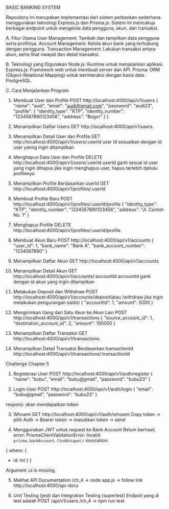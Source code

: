 BASIC BANKING SYSTEM

Repository ini merupakan implementasi dari sistem perbankan sederhana menggunakan teknologi Express.js dan Prisma.js. Sistem ini mencakup berbagai endpoint untuk mengelola data pengguna, akun, dan transaksi.

A. Fitur Utama
User Management: Tambah dan tampilkan data pengguna serta profilnya.
Account Management: Kelola akun bank yang terhubung dengan pengguna.
Transaction Management: Lakukan transaksi antara akun, serta lihat riwayat dan detail transaksi.

B. Teknologi yang Digunakan
Node.js: Runtime untuk menjalankan aplikasi.
Express.js: Framework web untuk membuat server dan API.
Prisma: ORM (Object-Relational Mapping) untuk berinteraksi dengan basis data PostgreSQL.

C. Cara Menjalankan Program
1. Membuat User dan Profile
POST http://localhost:4000/api/v1/users
{
    "name": "audi",
    "email": "audi@gmail.com",
    "password": "audi23",
    "profile": {
        "identity_type": "KTP",
        "identity_number": "1234567890123456",
        "address": "Bogor"
    }
}

2. Menampilkan Daftar Users
GET http://localhost:4000/api/v1/users

3. Menampilkan Detail User dan Profile
GET http://localhost:4000/api/v1/users/:userId
user Id sesuaikan dengan id user yanng ingin ditampilkan

4. Menghapus Data User dan Profile
DELETE http://localhost:4000/api/v1/users/:userId 
userId ganti sesuai id user yang ingin dihapus
jika ingin menghapus user, hapus terlebih dahulu profilenya

5. Menampilkan Profile Berdasarkan userId
GET http://localhost:4000/api/v1/profiles/:userId

6. Membuat Profile Baru
POST http://localhost:4000/api/v1/profiles/:userId/profile
{
    "identity_type": "KTP",
    "identity_number": "1234567890123456",
    "address": "Jl. Contoh No. 1"
}

7. Menghapus Profile
DELETE http://localhost:4000/api/v1/profiles/:userId/profile

8. Membuat Akun Baru
POST http://localhost:4000/api/v1/accounts
{
    "user_id": 1,
    "bank_name": "Bank A",
    "bank_account_number": "1234567890"
}

9. Menampilkan Daftar Akun
GET http://localhost:4000/api/v1/accounts

10. Menampilkan Detail Akun
GET http://localhost:4000/api/v1/accounts/:accountId
accountId ganti dengan id akun yang ingin ditampilkan

11. Melakukan Deposit dan WIthdraw
POST http://localhost:4000/api/v1/accounts/deposit(atau /withdraw jika ingin melakukan pengurangan saldo)
{
    "accountId": 1,
    "amount": 5000
}

12. Mengirimkan Uang dari Satu Akun ke Akun Lain
POST http://localhost:4000/api/v1/transactions
{
    "source_account_id": 1,
    "destination_account_id": 2,
    "amount": 100000
}

13. Menampilkan Daftar Transaksi
GET http://localhost:4000/api/v1/transactions

14. Menampilkan Detail Transaksi Berdasarkan transactionId
http://localhost:4000/api/v1/transactions/:transactionId

Challenge Chapter 5
1. Registerasi User
POST http://localhost:4000/api/v1/auth/register
{
    "name": "bubu",
    "email": "bubu@gmail",
    "password": "bubu23"
}

2. Login User
POST http://localhost:4000/api/v1/auth/login
{
    "email": "bubu@gmail",
    "password": "bubu23"
}

respons: akan mendapatkan token

3. Whoami
GET http://localhost:4000/api/v1/auth/whoami
Copy token -> pilih Auth -> Bearer token -> masukkan token -> send

4. Menggunakan JWT untuk request ke Bank Account
Belum berhasil, error:
PrismaClientValidationError: 
Invalid `prisma.bankAccount.findUnique()` invocation:

{
  where: {
+   id: Int
  }
}

Argument `id` is missing.

5. Melihat API Documentation
/ch_4 -> node app.js -> follow link http://localhost:4000/api-docs

6. Unit Testing (jest) dan Integration Testing (supertest)
Endpoit yang di test adalah POST /api/v1/users
/ch_4 -> npm run test
